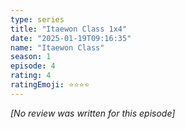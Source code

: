 ```yaml
---
type: series
title: "Itaewon Class 1x4"
date: "2025-01-19T09:16:35"
name: "Itaewon Class"
season: 1
episode: 4
rating: 4
ratingEmoji: ⭐️⭐️⭐️⭐️
---
```


*[No review was written for this episode]*
